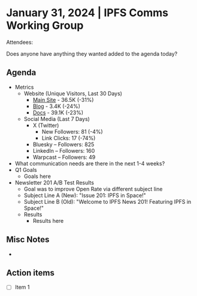 # January 31, 2024 | IPFS Comms Working Group
Attendees:

Does anyone have anything they wanted added to the agenda today?

## Agenda

- Metrics
  - Website (Unique Visitors, Last 30 Days)
    - [Main Site](https://plausible.io/ipfs.tech) - 36.5K (-31%)
    - [Blog](https://plausible.io/blog.ipfs.tech) - 3.4K (-24%)
    - [Docs](https://plausible.io/docs.ipfs.tech) - 39.1K (-23%)
  - Social Media (Last 7 Days)
    - X (Twitter)
      - New Followers: 81 (-4%)
      - Link Clicks: 17 (-74%)
    - Bluesky – Followers: 825
    - LinkedIn – Followers: 160
    - Warpcast – Followers: 49
- What communication needs are there in the next 1-4 weeks?
- Q1 Goals
  - Goals here
- Newsletter 201 A/B Test Results
  - Goal was to improve Open Rate via different subject line
  - Subject Line A (New): "Issue 201: IPFS in Space!"
  - Subject Line B (Old): "Welcome to IPFS News 201! Featuring IPFS in Space!"
  - Results
    - Results here

## Misc Notes
- 

## Action items
- [ ] Item 1
